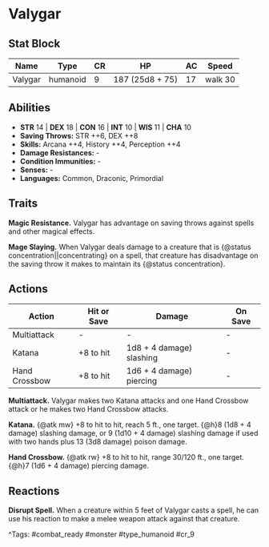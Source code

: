 # Valygar

## Stat Block

| Name | Type | CR | HP | AC | Speed |
|------|------|----|----|----|-------|
| Valygar | humanoid | 9 | 187 (25d8 + 75) | 17 | walk 30 |

## Abilities

- **STR** 14 | **DEX** 18 | **CON** 16 | **INT** 10 | **WIS** 11 | **CHA** 10
- **Saving Throws:** STR ++6, DEX ++8  
- **Skills:** Arcana ++4, History ++4, Perception ++4  
- **Damage Resistances:** -  
- **Condition Immunities:** -  
- **Senses:** -  
- **Languages:** Common, Draconic, Primordial

## Traits

**Magic Resistance.** Valygar has advantage on saving throws against spells and other magical effects.

**Mage Slaying.** When Valygar deals damage to a creature that is {@status concentration||concentrating} on a spell, that creature has disadvantage on the saving throw it makes to maintain its {@status concentration}.


## Actions

| Action | Hit or Save | Damage | On Save |
|--------|--------------|--------|----------|
| Multiattack | - | - | - |
| Katana | +8 to hit | 1d8 + 4 damage) slashing | - |
| Hand Crossbow | +8 to hit | 1d6 + 4 damage) piercing | - |

**Multiattack.** Valygar makes two Katana attacks and one Hand Crossbow attack or he makes two Hand Crossbow attacks.

**Katana.** {@atk mw} +8 to hit to hit, reach 5 ft., one target. {@h}8 (1d8 + 4 damage) slashing damage, or 9 (1d10 + 4 damage) slashing damage if used with two hands plus 13 (3d8 damage) poison damage.

**Hand Crossbow.** {@atk rw} +8 to hit to hit, range 30/120 ft., one target. {@h}7 (1d6 + 4 damage) piercing damage.

## Reactions

**Disrupt Spell.** When a creature within 5 feet of Valygar casts a spell, he can use his reaction to make a melee weapon attack against that creature.



^Tags: #combat_ready #monster #type_humanoid #cr_9